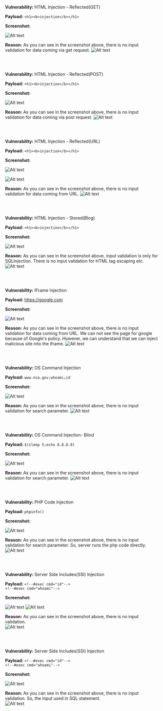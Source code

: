 <b>Vulnerability:</b> HTML Injection - Reflected(GET) 

<b>Payload:</b> ```<h1><b>injection</b></h1>```

<b>Screenshot:</b>

![Alt text](https://github.com/metosun/vulnerable-web-applications/blob/main/bwapp/images/HTML-injection-reflected(get).png?raw=true)

<b>Reason:</b> As you can see in the screenshot above, there is no input validation for data coming via get request.
![Alt text](https://github.com/metosun/vulnerable-web-applications/blob/main/bwapp/images/html-injection-reflected(get)-reason.png?raw=true)

<br><br>

<b>Vulnerability:</b> HTML Injection - Reflected(POST) 

<b>Payload:</b> ```<h1><b>injection</b></h1>```

<b>Screenshot:</b>

![Alt text](https://github.com/metosun/vulnerable-web-applications/blob/main/bwapp/images/HTML-injection-reflected(post).png?raw=true)

<b>Reason:</b> As you can see in the screenshot above, there is no input validation for data coming via post request.
![Alt text](https://github.com/metosun/vulnerable-web-applications/blob/main/bwapp/images/html-injection-reflected(get)-reason.png?raw=true)


<br><br>

<b>Vulnerability:</b> HTML Injection - Reflected(URL) 

<b>Payload:</b> ```<h1><b>injection</b></h1>```

<b>Screenshot:</b>

![Alt text](https://github.com/metosun/vulnerable-web-applications/blob/main/bwapp/images/HTML-injection-reflected(url).png?raw=true)

![Alt text](https://github.com/metosun/vulnerable-web-applications/blob/main/bwapp/images/HTML-injection-reflected(url)2.png?raw=true)

<b>Reason:</b> As you can see in the screenshot above, there is no input validation for data coming from URL.
![Alt text](https://github.com/metosun/vulnerable-web-applications/blob/main/bwapp/images/HTML-injection-reflected(url)-reason.png?raw=true)

<br><br>

<b>Vulnerability:</b> HTML Injection - Stored(Blog) 

<b>Payload:</b> ```<h1><b>injection</b></h1>```

<b>Screenshot:</b>

![Alt text](https://github.com/metosun/vulnerable-web-applications/blob/main/bwapp/images/HTML%20injection-stored(blog).png?raw=true)


<b>Reason:</b> As you can see in the screenshot above, input validation is only for SQLInjection. There is no input validation for HTML tag escaping etc.
![Alt text](https://github.com/metosun/vulnerable-web-applications/blob/main/bwapp/images/HTML%20injection-stored(blog)-reason.png?raw=true)

<br><br>

<b>Vulnerability:</b> IFrame Injection 

<b>Payload:</b> https://google.com

<b>Screenshot:</b>

![Alt text](https://github.com/metosun/vulnerable-web-applications/blob/main/bwapp/images/iframeinjection.png?raw=true)


<b>Reason:</b> As you can see in the screenshot above, there is no input validation for data coming from URL. We can not see the page for google because of Google's policy. However, we can understand that we can inject malicious site into the iframe.
![Alt text](https://github.com/metosun/vulnerable-web-applications/blob/main/bwapp/images/iframeinjection-reason.png?raw=true)

<br><br>

<b>Vulnerability:</b> OS Command Injection

<b>Payload:</b> ```www.nsa.gov;whoami;id```

<b>Screenshot:</b>

![Alt text](https://github.com/metosun/vulnerable-web-applications/blob/main/bwapp/images/os-command-injection.png?raw=true)


<b>Reason:</b> As you can see in the screenshot above, there is no input validation for search parameter.
![Alt text](https://github.com/metosun/vulnerable-web-applications/blob/main/bwapp/images/os-command-injection-reason.png?raw=true)


<br><br>

<b>Vulnerability:</b> OS Command Injection- Blind

<b>Payload:</b> ```$(sleep 5;echo 8.8.8.8)```

<b>Screenshot:</b>

![Alt text](https://github.com/metosun/vulnerable-web-applications/blob/main/bwapp/images/os-command-injection-blind.png?raw=true)


<b>Reason:</b> As you can see in the screenshot above, there is no input validation for search parameter.
![Alt text](https://github.com/metosun/vulnerable-web-applications/blob/main/bwapp/images/os-command-injection-reason.png?raw=true)



<br><br>

<b>Vulnerability:</b> PHP Code Injection

<b>Payload:</b> ```phpinfo()```

<b>Screenshot:</b>

![Alt text](https://github.com/metosun/vulnerable-web-applications/blob/main/bwapp/images/php-injection.png?raw=true)


<b>Reason:</b> As you can see in the screenshot above, there is no input validation for search parameter. So, server runs the php code directly.<br>
![Alt text](https://github.com/metosun/vulnerable-web-applications/blob/main/bwapp/images/php-injection-reason.png?raw=true)


<br><br>

<b>Vulnerability:</b> Server Side Includes(SSI) Injection

<b>Payload:</b> ```<!--#exec cmd="id"-->```<br>```<!--#exec cmd="whoami"-->```

<b>Screenshot:</b>

![Alt text](https://github.com/metosun/vulnerable-web-applications/blob/main/bwapp/images/ssi-injection1.png?raw=true)
![Alt text](https://github.com/metosun/vulnerable-web-applications/blob/main/bwapp/images/ssi-injection2.png?raw=true)


<b>Reason:</b> As you can see in the screenshot above, there is no input validation.<br>
![Alt text](https://github.com/metosun/vulnerable-web-applications/blob/main/bwapp/images/html-injection-reflected(get)-reason.png?raw=true)



<br><br>

<b>Vulnerability:</b> Server Side Includes(SSI) Injection

<b>Payload:</b> ```<!--#exec cmd="id"-->```<br>```<!--#exec cmd="whoami"-->```

<b>Screenshot:</b>

![Alt text](https://github.com/metosun/vulnerable-web-applications/blob/main/bwapp/images/sqlinjection(get-search).png?raw=true)


<b>Reason:</b> As you can see in the screenshot above, there is no input validation. So, the input used in SQL statement.<br>
![Alt text](https://github.com/metosun/vulnerable-web-applications/blob/main/bwapp/images/sqlinjection(get-search)reason.png?raw=true)
